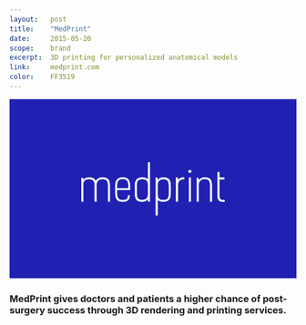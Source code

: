 ```yaml
---
layout:   post
title:    "MedPrint"
date:     2015-05-20
scope:    brand
excerpt:  3D printing for personalized anatomical models
link:     medprint.com
color:    FF3519
---
```


![Thumb](/images/medprint_thumbnail.png)

### MedPrint gives doctors and patients a higher chance of post-surgery success through 3D rendering and printing services.